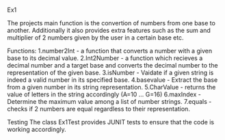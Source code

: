 
Ex1

The projects main function is the convertion of numbers from one base to another. Additionally it also provides extra features such as the sum and multiplier of 2 numbers given by the user in a certain base etc. 

Functions:
1.number2Int - a function that converts a number with a given base to its decimal value.
2.Int2Number - a function which recieves a   decimal number and a target base and converts the decimal number to the representation of the given base.
3.isNumber - Vaidate if a given string is indeed a valid number in its specified base.
4.basevalue - Extract the base from a given number in its string representation.
5.CharValue - returns the value of letters in the string accordingly (A=10 ... G=16)
6.maxIndex - Determine the maximum value among a list of number strings.
7.equals - checks if 2 numbers are equal regardless to their representation.

Testing
The class Ex1Test provides JUNIT tests to ensure that the code is working accordingly.
